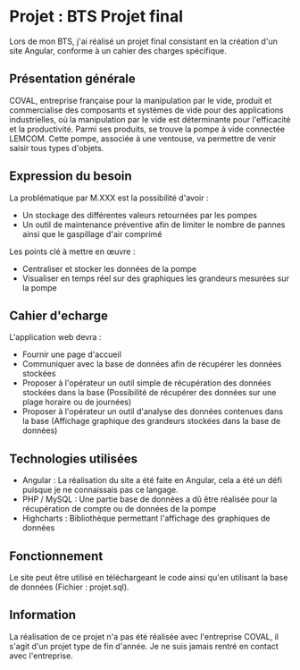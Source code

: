 # Projet : BTS Projet final

Lors de mon BTS, j'ai réalisé un projet final consistant en la création d'un site Angular, conforme à un cahier des charges spécifique.

## Présentation générale

COVAL, entreprise française pour la manipulation par le vide, produit et commercialise des composants et systèmes de vide pour des applications industrielles, où la manipulation par le vide est déterminante pour l'efficacité et la productivité.
Parmi ses produits, se trouve la pompe à vide connectée LEMCOM. Cette pompe, associée à une ventouse, va permettre de venir saisir tous types d'objets.

## Expression du besoin

La problématique par M.XXX est la possibilité d'avoir :
- Un stockage des différentes valeurs retournées par les pompes
- Un outil de maintenance préventive afin de limiter le nombre de pannes ainsi que le gaspillage d'air comprimé


Les points clé à mettre en œuvre :
- Centraliser et stocker les données de la pompe
- Visualiser en temps réel sur des graphiques les grandeurs mesurées sur la pompe

## Cahier d'echarge

L'application web devra :
- Fournir une page d'accueil
- Communiquer avec la base de données afin de récupérer les données stockées
- Proposer à l'opérateur un outil simple de récupération des données stockées dans la base (Possibilité de récupérer des données sur une plage horaire ou de journées)
- Proposer à l'opérateur un outil d'analyse des données contenues dans la base (Affichage graphique des grandeurs stockées dans la base de données)

## Technologies utilisées

- Angular : La réalisation du site a été faite en Angular, cela a été un défi puisque je ne connaissais pas ce langage.
- PHP / MySQL : Une partie base de données a dû être réalisée pour la récupération de compte ou de données de la pompe
- Highcharts : Bibliothèque permettant l'affichage des graphiques de données

## Fonctionnement

Le site peut être utilisé en téléchargeant le code ainsi qu'en utilisant la base de données (Fichier : projet.sql).

## Information

La réalisation de ce projet n'a pas été réalisée avec l'entreprise COVAL, il s'agit d'un projet type de fin d'année. Je ne suis jamais rentré en contact avec l'entreprise.
